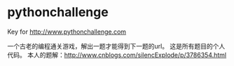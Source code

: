pythonchallenge
===============

Key for http://www.pythonchallenge.com

一个古老的编程通关游戏，解出一题才能得到下一题的url。
这是所有题目的个人代码。
本人的题解：http://www.cnblogs.com/silencExplode/p/3786354.html
